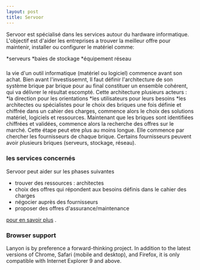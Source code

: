```yaml
---
layout: post
title: Servoor
---
```


Servoor est spécialisé dans les services autour du hardware informatique. L'objectif est d'aider les entreprises a trouver la meilleur offre pour maintenir, installer ou configurer  le matériel comme:

*serveurs
*baies de stockage
*équipement réseau

### 

la vie d'un outil informatique (matériel ou logiciel) commence avant son achat. Bien avant l'investissemnt, Il faut définir l'architecture de son système brique par brique pour 
au final constituer un ensemble cohérent, qui va délivrer le résultat escompté. Cette architecture plusieurs acteurs :
*la direction pour les orientations 
*les utilisateurs pour leurs besoins
*les architectes ou spécialistes pour le choix des briques
une fois définie et chiffrée dans un cahier des charges, commence alors le choix des solutions matériel, logiciels et ressources. Maintenant que les briques sont identifiées chiffrées et validées, commence alors la recherche des offres sur le marché. Cette étape peut etre plus au moins longue. Elle commence par chercher les fournisseurs de chaque brique. Certains fournisseurs peuvent avoir plusieurs briques (serveurs, stockage, réseau).


### les services concernés

Servoor peut aider sur les phases suivantes

* trouver des ressources : architectes
* choix des offres qui répondent aux besoins définis dans le cahier des charges
* négocier auprès des fournisseurs
* proposer des offres d'assurance/maintenance 


[pour en savoir plus](https://servoor.com) .

### Browser support

Lanyon is by preference a forward-thinking project. In addition to the latest versions of Chrome, Safari (mobile and desktop), and Firefox, it is only compatible with Internet Explorer 9 and above.


